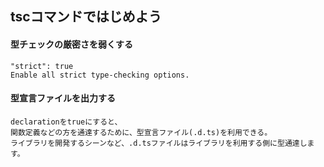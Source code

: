 ## tscコマンドではじめよう

#### 型チェックの厳密さを弱くする
```
"strict": true
Enable all strict type-checking options.
```

#### 型宣言ファイルを出力する
```
declarationをtrueにすると、
関数定義などの方を通達するために、型宣言ファイル(.d.ts)を利用できる。
ライブラリを開発するシーンなど、.d.tsファイルはライブラリを利用する側に型通達します。
```
